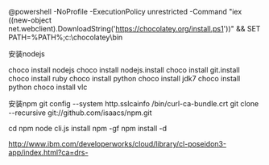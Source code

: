 @powershell -NoProfile -ExecutionPolicy unrestricted -Command "iex ((new-object net.webclient).DownloadString('https://chocolatey.org/install.ps1'))" && SET PATH=%PATH%;c:\chocolatey\bin


安装nodejs

choco install nodejs
choco install nodejs.install
choco install git.install
choco install ruby
choco install python
choco install jdk7
choco install python
choco install vlc


安装npm
git config --system http.sslcainfo /bin/curl-ca-bundle.crt
git clone --recursive git://github.com/isaacs/npm.git

cd npm
node cli.js install npm -gf
npm install -d


http://www.ibm.com/developerworks/cloud/library/cl-poseidon3-app/index.html?ca=drs-



